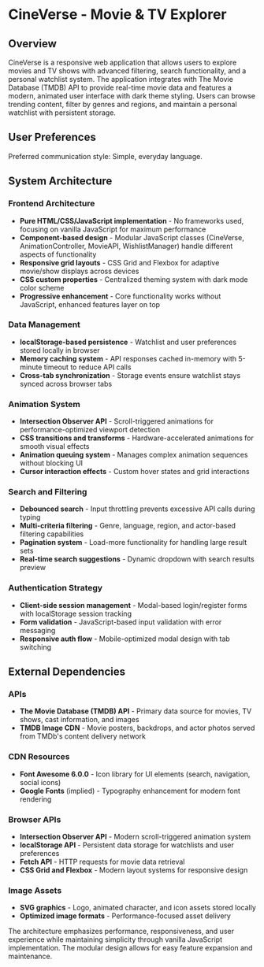 # CineVerse - Movie & TV Explorer

## Overview

CineVerse is a responsive web application that allows users to explore movies and TV shows with advanced filtering, search functionality, and a personal watchlist system. The application integrates with The Movie Database (TMDB) API to provide real-time movie data and features a modern, animated user interface with dark theme styling. Users can browse trending content, filter by genres and regions, and maintain a personal watchlist with persistent storage.

## User Preferences

Preferred communication style: Simple, everyday language.

## System Architecture

### Frontend Architecture
- **Pure HTML/CSS/JavaScript implementation** - No frameworks used, focusing on vanilla JavaScript for maximum performance
- **Component-based design** - Modular JavaScript classes (CineVerse, AnimationController, MovieAPI, WishlistManager) handle different aspects of functionality
- **Responsive grid layouts** - CSS Grid and Flexbox for adaptive movie/show displays across devices
- **CSS custom properties** - Centralized theming system with dark mode color scheme
- **Progressive enhancement** - Core functionality works without JavaScript, enhanced features layer on top

### Data Management
- **localStorage-based persistence** - Watchlist and user preferences stored locally in browser
- **Memory caching system** - API responses cached in-memory with 5-minute timeout to reduce API calls
- **Cross-tab synchronization** - Storage events ensure watchlist stays synced across browser tabs

### Animation System
- **Intersection Observer API** - Scroll-triggered animations for performance-optimized viewport detection
- **CSS transitions and transforms** - Hardware-accelerated animations for smooth visual effects
- **Animation queuing system** - Manages complex animation sequences without blocking UI
- **Cursor interaction effects** - Custom hover states and grid interactions

### Search and Filtering
- **Debounced search** - Input throttling prevents excessive API calls during typing
- **Multi-criteria filtering** - Genre, language, region, and actor-based filtering capabilities
- **Pagination system** - Load-more functionality for handling large result sets
- **Real-time search suggestions** - Dynamic dropdown with search results preview

### Authentication Strategy
- **Client-side session management** - Modal-based login/register forms with localStorage session tracking
- **Form validation** - JavaScript-based input validation with error messaging
- **Responsive auth flow** - Mobile-optimized modal design with tab switching

## External Dependencies

### APIs
- **The Movie Database (TMDB) API** - Primary data source for movies, TV shows, cast information, and images
- **TMDB Image CDN** - Movie posters, backdrops, and actor photos served from TMDb's content delivery network

### CDN Resources
- **Font Awesome 6.0.0** - Icon library for UI elements (search, navigation, social icons)
- **Google Fonts** (implied) - Typography enhancement for modern font rendering

### Browser APIs
- **Intersection Observer API** - Modern scroll-triggered animation system
- **localStorage API** - Persistent data storage for watchlists and user preferences  
- **Fetch API** - HTTP requests for movie data retrieval
- **CSS Grid and Flexbox** - Modern layout systems for responsive design

### Image Assets
- **SVG graphics** - Logo, animated character, and icon assets stored locally
- **Optimized image formats** - Performance-focused asset delivery

The architecture emphasizes performance, responsiveness, and user experience while maintaining simplicity through vanilla JavaScript implementation. The modular design allows for easy feature expansion and maintenance.
